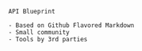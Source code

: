 





    API Blueprint

    - Based on Github Flavored Markdown
    - Small community
    - Tools by 3rd parties
